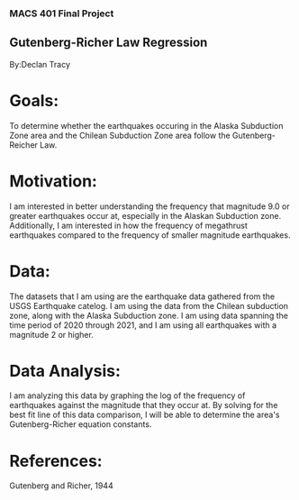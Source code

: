 ### MACS 401 Final Project
## Gutenberg-Richer Law Regression
By:Declan Tracy


# Goals: 
To determine whether the earthquakes occuring in the Alaska Subduction Zone area and the Chilean Subduction Zone area follow the Gutenberg-Reicher Law. 

# Motivation:
I am interested in better understanding the frequency that magnitude 9.0 or greater earthquakes occur at, especially in the Alaskan Subduction zone. Additionally, I am interested in how the frequency of megathrust earthquakes compared to the frequency of smaller magnitude earthquakes. 

# Data:
The datasets that I am using are the earthquake data gathered from the USGS Earthquake catelog. I am using the data from the Chilean subduction zone, along with the Alaska Subduction zone. I am using data spanning the time period of 2020 through 2021, and I am using all earthquakes with a magnitude 2 or higher.


# Data Analysis:
I am analyzing this data by graphing the log of the frequency of earthquakes against the magnitude that they occur at. By solving for the best fit line of this data comparison, I will be able to determine the area's Gutenberg-Richer equation constants.

# References: 
Gutenberg and Richer, 1944
